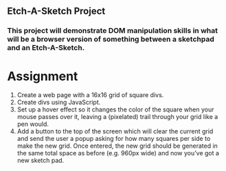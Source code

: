 ## Etch-A-Sketch Project

### This project will demonstrate DOM manipulation skills in what will be a browser version of something between a sketchpad and an Etch-A-Sketch.

# Assignment
1. Create a web page with a 16x16 grid of square divs.
2. Create divs using JavaScript.
3. Set up a hover effect so it changes the color of the square when your mouse passes over it, leaving a (pixelated) trail through your grid like a pen would.
4. Add a button to the top of the screen which will clear the current grid and send the user a popup asking for how many squares per side to make the new grid. Once entered, the new grid should be generated in the same total space as before (e.g. 960px wide) and now you’ve got a new sketch pad.
